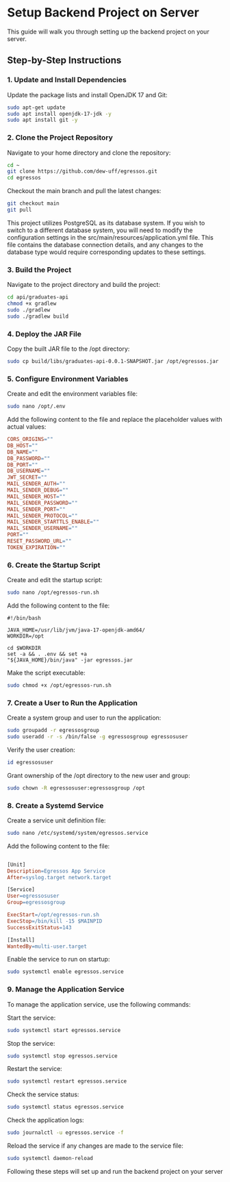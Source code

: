 # Setup Backend Project on Server
This guide will walk you through setting up the backend project on your server.

## Step-by-Step Instructions
### 1. Update and Install Dependencies
Update the package lists and install OpenJDK 17 and Git:

```sh
sudo apt-get update
sudo apt install openjdk-17-jdk -y
sudo apt install git -y
```

### 2. Clone the Project Repository
Navigate to your home directory and clone the repository:

```sh
cd ~
git clone https://github.com/dew-uff/egressos.git
cd egressos
```

Checkout the main branch and pull the latest changes:

```sh
git checkout main
git pull
```

This project utilizes PostgreSQL as its database system. If you wish to switch to a different database system, you will need to modify the configuration settings in the src/main/resources/application.yml file. This file contains the database connection details, and any changes to the database type would require corresponding updates to these settings.

### 3. Build the Project
Navigate to the project directory and build the project:

```sh
cd api/graduates-api
chmod +x gradlew
sudo ./gradlew
sudo ./gradlew build
```

### 4. Deploy the JAR File
Copy the built JAR file to the /opt directory:

```sh
sudo cp build/libs/graduates-api-0.0.1-SNAPSHOT.jar /opt/egressos.jar
```

### 5. Configure Environment Variables
Create and edit the environment variables file:

```sh
sudo nano /opt/.env
```

Add the following content to the file and replace the placeholder values with actual values:

```makefile
CORS_ORIGINS=""
DB_HOST=""
DB_NAME=""
DB_PASSWORD=""
DB_PORT=""
DB_USERNAME=""
JWT_SECRET=""
MAIL_SENDER_AUTH=""
MAIL_SENDER_DEBUG=""
MAIL_SENDER_HOST=""
MAIL_SENDER_PASSWORD=""
MAIL_SENDER_PORT=""
MAIL_SENDER_PROTOCOL=""
MAIL_SENDER_STARTTLS_ENABLE=""
MAIL_SENDER_USERNAME=""
PORT=""
RESET_PASSWORD_URL=""
TOKEN_EXPIRATION=""
```


### 6. Create the Startup Script
Create and edit the startup script:

```sh
sudo nano /opt/egressos-run.sh
```

Add the following content to the file:

```text
#!/bin/bash

JAVA_HOME=/usr/lib/jvm/java-17-openjdk-amd64/
WORKDIR=/opt

cd $WORKDIR 
set -a && . .env && set +a
"${JAVA_HOME}/bin/java" -jar egressos.jar
```

Make the script executable:

```sh
sudo chmod +x /opt/egressos-run.sh
```

### 7. Create a User to Run the Application
Create a system group and user to run the application:

```sh
sudo groupadd -r egressosgroup
sudo useradd -r -s /bin/false -g egressosgroup egressosuser
```

Verify the user creation:

```sh
id egressosuser
```

Grant ownership of the /opt directory to the new user and group:

```sh
sudo chown -R egressosuser:egressosgroup /opt
```

### 8. Create a Systemd Service
Create a service unit definition file:

```sh
sudo nano /etc/systemd/system/egressos.service
```

Add the following content to the file:

```makefile

[Unit]
Description=Egressos App Service
After=syslog.target network.target

[Service]
User=egressosuser
Group=egressosgroup

ExecStart=/opt/egressos-run.sh
ExecStop=/bin/kill -15 $MAINPID
SuccessExitStatus=143

[Install]
WantedBy=multi-user.target
```

Enable the service to run on startup:

```sh
sudo systemctl enable egressos.service
```

### 9. Manage the Application Service
To manage the application service, use the following commands:

Start the service:

```sh
sudo systemctl start egressos.service
```

Stop the service:

```sh
sudo systemctl stop egressos.service
```

Restart the service:

```sh
sudo systemctl restart egressos.service
```

Check the service status:

```sh
sudo systemctl status egressos.service
```

Check the application logs:

```sh
sudo journalctl -u egressos.service -f
```

Reload the service if any changes are made to the service file:

```sh
sudo systemctl daemon-reload
```

Following these steps will set up and run the backend project on your server
